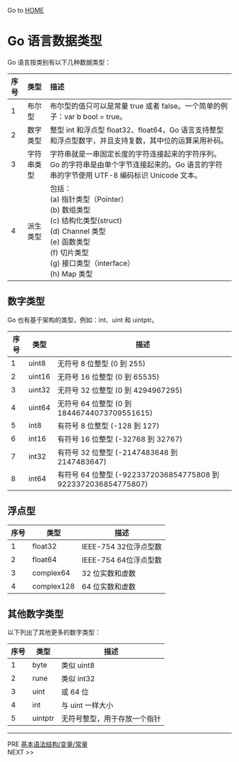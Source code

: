 Go to [ HOME ](../learing-go.md)

# Go 语言数据类型

Go 语言按类别有以下几种数据类型：

|序号|类型|描述|
|:---|:---|:---|
|1|布尔型|布尔型的值只可以是常量 true 或者 false。一个简单的例子：var b bool = true。|
|2|数字类型|整型 int 和浮点型 float32、float64，Go 语言支持整型和浮点型数字，并且支持复数，其中位的运算采用补码。|
|3|字符串类型|字符串就是一串固定长度的字符连接起来的字符序列。Go 的字符串是由单个字节连接起来的。Go 语言的字符串的字节使用 UTF-8 编码标识 Unicode 文本。|
|4|派生类型|包括：<br> (a) 指针类型（Pointer）<br> (b) 数组类型<br> (c) 结构化类型(struct)<br> (d) Channel 类型<br> (e) 函数类型<br> (f) 切片类型<br> (g) 接口类型（interface）<br> (h) Map 类型|

## 数字类型
Go 也有基于架构的类型，例如：int、uint 和 uintptr。

|序号|类型|描述|
|---|---|---|
|1|uint8|无符号 8 位整型 (0 到 255)|
|2|uint16|无符号 16 位整型 (0 到 65535)|
|3|uint32|无符号 32 位整型 (0 到 4294967295)|
|4|	uint64|无符号 64 位整型 (0 到 18446744073709551615)|
|5|int8|有符号 8 位整型 (-128 到 127)|
|6|	int16|有符号 16 位整型 (-32768 到 32767)|
|7|int32|有符号 32 位整型 (-2147483648 到 2147483647)|
|8|int64|有符号 64 位整型 (-9223372036854775808 到 9223372036854775807)|

## 浮点型

|序号|类型|描述|
|----|----|----|
|1|float32|IEEE-754 32位浮点型数|
|2|float64|IEEE-754 64位浮点型数|
|3|complex64|32 位实数和虚数
|4|	complex128|64 位实数和虚数|

## 其他数字类型
以下列出了其他更多的数字类型：

| 序号 | 类型|描述|
|---|---|---|
|1|byte |类似 uint8|
|2|rune|类似 int32|
|3|uint|或 64 位|
|4|int| 与 uint 一样大小|
|5|uintptr | 无符号整型，用于存放一个指针|

---

PRE [基本语法结构/变量/常量](../part1/part1.md)  
NEXT >> []()